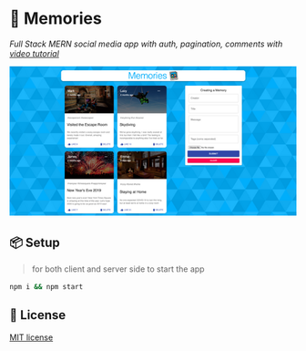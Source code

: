 # 👤 Memories
_Full Stack MERN social media app with auth, pagination, comments with [video tutorial](https://www.youtube.com/watch?v=VsUzmlZfYNg)_

![Image](./public/memories-project.png)

## 📦 Setup

> for both client and server side to start the app

```bash
npm i && npm start
```

## 🔑 License

[MIT license](LICENSE)